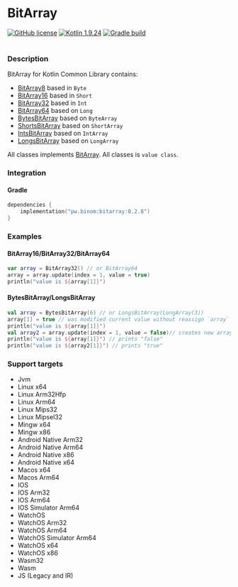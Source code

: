 # BitArray

[![GitHub license](https://img.shields.io/badge/license-Apache%20License%202.0-blue.svg?style=flat)](http://www.apache.org/licenses/LICENSE-2.0)
[![Kotlin 1.9.24](https://img.shields.io/badge/Kotlin-1.9.24-blue.svg?style=flat&logo=kotlin)](http://kotlinlang.org)
[![Gradle build](https://github.com/caffeine-mgn/bitarray/actions/workflows/publish.yml/badge.svg) ](https://github.com/caffeine-mgn/bitarray/actions/workflows/publish.yml) <br><br>

### Description
BitArray for Kotlin Common Library contains:

* [BitArray8](src/commonMain/kotlin/pw/binom/bitarray/BitArray8.kt) based in `Byte`
* [BitArray16](src/commonMain/kotlin/pw/binom/bitarray/BitArray16.kt) based in `Short`
* [BitArray32](src/commonMain/kotlin/pw/binom/bitarray/BitArray32.kt) based in `Int`
* [BitArray64](src/commonMain/kotlin/pw/binom/bitarray/BitArray64.kt) based on `Long`
* [BytesBitArray](src/commonMain/kotlin/pw/binom/bitarray/BytesBitArray.kt) based on `ByteArray`
* [ShortsBitArray](src/commonMain/kotlin/pw/binom/bitarray/ShortsBitArray.kt) based on `ShortArray`
* [IntsBitArray](src/commonMain/kotlin/pw/binom/bitarray/IntsBitArray.kt) based on `IntArray`
* [LongsBitArray](src/commonMain/kotlin/pw/binom/bitarray/LongsBitArray.kt) based on `LongArray`

All classes implements [BitArray](src/commonMain/kotlin/pw/binom/bitarray/BitArray.kt). All classes is `value class`.

### Integration
#### Gradle
```kotlin
dependencies {
    implementation("pw.binom:bitarray:0.2.8")
}
```

### Examples

#### BitArray16/BitArray32/BitArray64

```kotlin
var array = BitArray32() // or BitArray64
array = array.update(index = 1, value = true)
println("value is ${array[1]}")
```

#### BytesBitArray/LongsBitArray

```kotlin
val array = BytesBitArray(6) // or LongsBitArray(LongArray(3))
array[1] = true // was modified current value without reassign `array` variable
println("value is ${array[1]}")
val array2 = array.update(index = 1, value = false)// creates new array
println("value is ${array[1]}") // prints "false"
println("value is ${array2[1]}") // prints "true"
```

### Support targets
* Jvm
* Linux x64
* Linux Arm32Hfp
* Linux Arm64
* Linux Mips32
* Linux Mipsel32
* Mingw x64
* Mingw x86
* Android Native Arm32
* Android Native Arm64
* Android Native x86
* Android Native x64
* Macos x64
* Macos Arm64
* IOS
* IOS Arm32
* IOS Arm64
* IOS Simulator Arm64
* WatchOS
* WatchOS Arm32
* WatchOS Arm64
* WatchOS Simulator Arm64
* WatchOS x64
* WatchOS x86
* Wasm32
* Wasm
* JS (Legacy and IR)